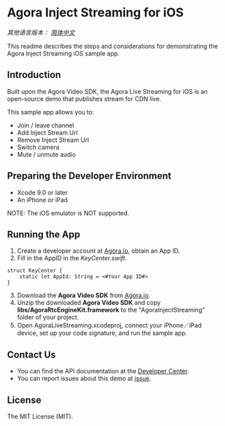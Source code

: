 # Agora Inject Streaming for iOS 

*其他语言版本： [简体中文](README.zh.md)*

This readme describes the steps and considerations for demonstrating the Agora Inject Streaming iOS sample app.

## Introduction

Built upon the Agora Video SDK, the Agora Live Streaming for iOS is an open-source demo that publishes stream for CDN live.

This sample app allows you to:

- Join / leave channel
- Add Inject Stream Url
- Remove Inject Stream Url
- Switch camera
- Mute / unmute audio

## Preparing the Developer Environment

* Xcode 9.0 or later
* An iPhone or iPad

NOTE: The iOS emulator is NOT supported.

## Running the App
1. Create a developer account at [Agora.io](https://dashboard.agora.io/signin/), obtain an App ID.
2. Fill in the AppID in the *KeyCenter.swift*.
```
struct KeyCenter {
    static let AppId: String = <#Your App ID#>
}
```
3. Download the **Agora Video SDK** from [Agora.io](https://www.agora.io/en/download/).
4. Unzip the downloaded **Agora Video SDK** and copy **libs/AgoraRtcEngineKit.framework** to the "AgoraInjectStreaming" folder of your project.
5. Open AgoraLiveStreaming.xcodeproj, connect your iPhone／iPad device, set up your code signature, and run the sample app.

## Contact Us

- You can find the API documentation at the [Developer Center](https://docs.agora.io/en/).
- You can report issues about this demo at [issue](https://github.com/AgoraIO/Advanced-Interactive-Broadcasting/issues).

## License

The MIT License (MIT). 
